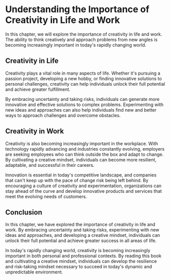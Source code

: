 Understanding the Importance of Creativity in Life and Work
====================================================================================

In this chapter, we will explore the importance of creativity in life and work. The ability to think creatively and approach problems from new angles is becoming increasingly important in today's rapidly changing world.

Creativity in Life
------------------

Creativity plays a vital role in many aspects of life. Whether it's pursuing a passion project, developing a new hobby, or finding innovative solutions to personal challenges, creativity can help individuals unlock their full potential and achieve greater fulfillment.

By embracing uncertainty and taking risks, individuals can generate more innovative and effective solutions to complex problems. Experimenting with new ideas and approaches can also help individuals find new and better ways to approach challenges and overcome obstacles.

Creativity in Work
------------------

Creativity is also becoming increasingly important in the workplace. With technology rapidly advancing and industries constantly evolving, employers are seeking employees who can think outside the box and adapt to change. By cultivating a creative mindset, individuals can become more resilient, adaptable, and successful in their careers.

Innovation is essential in today's competitive landscape, and companies that can't keep up with the pace of change risk being left behind. By encouraging a culture of creativity and experimentation, organizations can stay ahead of the curve and develop innovative products and services that meet the evolving needs of customers.

Conclusion
----------

In this chapter, we have explored the importance of creativity in life and work. By embracing uncertainty and taking risks, experimenting with new ideas and approaches, and developing a creative mindset, individuals can unlock their full potential and achieve greater success in all areas of life.

In today's rapidly changing world, creativity is becoming increasingly important in both personal and professional contexts. By reading this book and cultivating a creative mindset, individuals can develop the resilience and risk-taking mindset necessary to succeed in today's dynamic and unpredictable environment.
